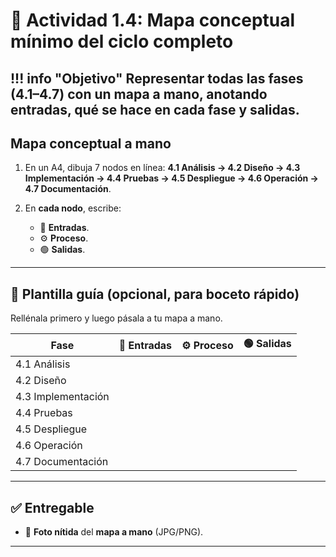 # 🧪 Actividad 1.4: Mapa conceptual **mínimo** del ciclo completo

!!! info "Objetivo"
    Representar **todas las fases (4.1–4.7)** con un **mapa a mano**, anotando **entradas, qué se hace en cada fase y salidas**.
---

## Mapa conceptual a mano 
1. En un A4, dibuja 7 nodos en línea: **4.1 Análisis → 4.2 Diseño → 4.3 Implementación → 4.4 Pruebas → 4.5 Despliegue → 4.6 Operación → 4.7 Documentación**.
2. En **cada nodo**, escribe:

    - 🔵 **Entradas**.
    - ⚙️ **Proceso**.
    - 🟢 **Salidas**.
---

## 📝 Plantilla guía (opcional, para boceto rápido)

Rellénala primero y luego pásala a tu mapa a mano. 

| Fase | 🔵 Entradas  | ⚙️ Proceso  | 🟢 Salidas |
|---|---|---|---|
| 4.1 Análisis | | | |
| 4.2 Diseño | | | |
| 4.3 Implementación | | | |
| 4.4 Pruebas | | | |
| 4.5 Despliegue | | | |
| 4.6 Operación | | | |
| 4.7 Documentación | | | |

---

## ✅ Entregable

- 📸 **Foto nítida** del **mapa a mano** (JPG/PNG).  

---
